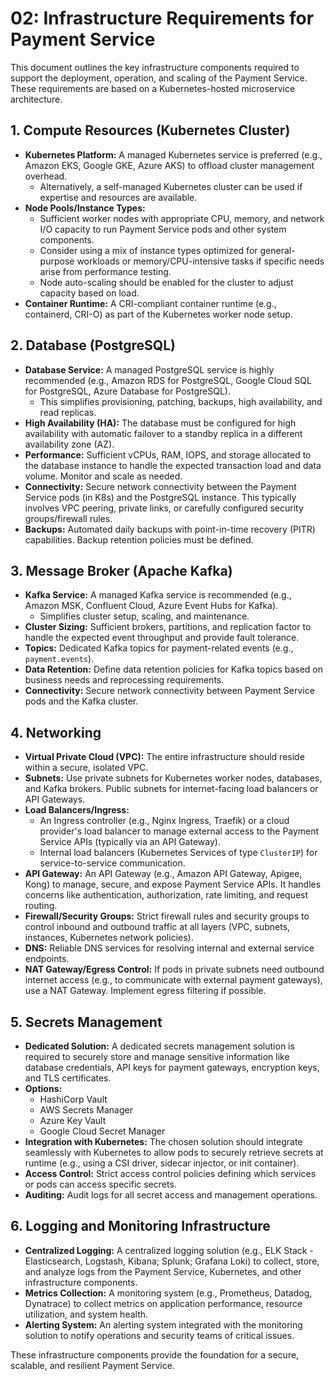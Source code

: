 # 02: Infrastructure Requirements for Payment Service

This document outlines the key infrastructure components required to support the deployment, operation, and scaling of the Payment Service. These requirements are based on a Kubernetes-hosted microservice architecture.

## 1. Compute Resources (Kubernetes Cluster)

*   **Kubernetes Platform:** A managed Kubernetes service is preferred (e.g., Amazon EKS, Google GKE, Azure AKS) to offload cluster management overhead.
    *   Alternatively, a self-managed Kubernetes cluster can be used if expertise and resources are available.
*   **Node Pools/Instance Types:**
    *   Sufficient worker nodes with appropriate CPU, memory, and network I/O capacity to run Payment Service pods and other system components.
    *   Consider using a mix of instance types optimized for general-purpose workloads or memory/CPU-intensive tasks if specific needs arise from performance testing.
    *   Node auto-scaling should be enabled for the cluster to adjust capacity based on load.
*   **Container Runtime:** A CRI-compliant container runtime (e.g., containerd, CRI-O) as part of the Kubernetes worker node setup.

## 2. Database (PostgreSQL)

*   **Database Service:** A managed PostgreSQL service is highly recommended (e.g., Amazon RDS for PostgreSQL, Google Cloud SQL for PostgreSQL, Azure Database for PostgreSQL).
    *   This simplifies provisioning, patching, backups, high availability, and read replicas.
*   **High Availability (HA):** The database must be configured for high availability with automatic failover to a standby replica in a different availability zone (AZ).
*   **Performance:** Sufficient vCPUs, RAM, IOPS, and storage allocated to the database instance to handle the expected transaction load and data volume. Monitor and scale as needed.
*   **Connectivity:** Secure network connectivity between the Payment Service pods (in K8s) and the PostgreSQL instance. This typically involves VPC peering, private links, or carefully configured security groups/firewall rules.
*   **Backups:** Automated daily backups with point-in-time recovery (PITR) capabilities. Backup retention policies must be defined.

## 3. Message Broker (Apache Kafka)

*   **Kafka Service:** A managed Kafka service is recommended (e.g., Amazon MSK, Confluent Cloud, Azure Event Hubs for Kafka).
    *   Simplifies cluster setup, scaling, and maintenance.
*   **Cluster Sizing:** Sufficient brokers, partitions, and replication factor to handle the expected event throughput and provide fault tolerance.
*   **Topics:** Dedicated Kafka topics for payment-related events (e.g., `payment.events`).
*   **Data Retention:** Define data retention policies for Kafka topics based on business needs and reprocessing requirements.
*   **Connectivity:** Secure network connectivity between Payment Service pods and the Kafka cluster.

## 4. Networking

*   **Virtual Private Cloud (VPC):** The entire infrastructure should reside within a secure, isolated VPC.
*   **Subnets:** Use private subnets for Kubernetes worker nodes, databases, and Kafka brokers. Public subnets for internet-facing load balancers or API Gateways.
*   **Load Balancers/Ingress:**
    *   An Ingress controller (e.g., Nginx Ingress, Traefik) or a cloud provider's load balancer to manage external access to the Payment Service APIs (typically via an API Gateway).
    *   Internal load balancers (Kubernetes Services of type `ClusterIP`) for service-to-service communication.
*   **API Gateway:** An API Gateway (e.g., Amazon API Gateway, Apigee, Kong) to manage, secure, and expose Payment Service APIs. It handles concerns like authentication, authorization, rate limiting, and request routing.
*   **Firewall/Security Groups:** Strict firewall rules and security groups to control inbound and outbound traffic at all layers (VPC, subnets, instances, Kubernetes network policies).
*   **DNS:** Reliable DNS services for resolving internal and external service endpoints.
*   **NAT Gateway/Egress Control:** If pods in private subnets need outbound internet access (e.g., to communicate with external payment gateways), use a NAT Gateway. Implement egress filtering if possible.

## 5. Secrets Management

*   **Dedicated Solution:** A dedicated secrets management solution is required to securely store and manage sensitive information like database credentials, API keys for payment gateways, encryption keys, and TLS certificates.
*   **Options:**
    *   HashiCorp Vault
    *   AWS Secrets Manager
    *   Azure Key Vault
    *   Google Cloud Secret Manager
*   **Integration with Kubernetes:** The chosen solution should integrate seamlessly with Kubernetes to allow pods to securely retrieve secrets at runtime (e.g., using a CSI driver, sidecar injector, or init container).
*   **Access Control:** Strict access control policies defining which services or pods can access specific secrets.
*   **Auditing:** Audit logs for all secret access and management operations.

## 6. Logging and Monitoring Infrastructure

*   **Centralized Logging:** A centralized logging solution (e.g., ELK Stack - Elasticsearch, Logstash, Kibana; Splunk; Grafana Loki) to collect, store, and analyze logs from the Payment Service, Kubernetes, and other infrastructure components.
*   **Metrics Collection:** A monitoring system (e.g., Prometheus, Datadog, Dynatrace) to collect metrics on application performance, resource utilization, and system health.
*   **Alerting System:** An alerting system integrated with the monitoring solution to notify operations and security teams of critical issues.

These infrastructure components provide the foundation for a secure, scalable, and resilient Payment Service.